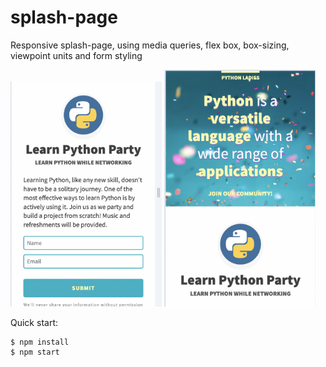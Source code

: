 # splash-page

Responsive splash-page, using media queries, flex box, box-sizing, viewpoint units and form styling

<img src="https://github.com/IngridGdesigns/splash-page/blob/main/images/mobile1.png" width="48%" height="50%">

<img src="https://github.com/IngridGdesigns/splash-page/blob/main/images/mobile2.png" width="48%" height="50%"> 


Quick start:

```
$ npm install
$ npm start
````
